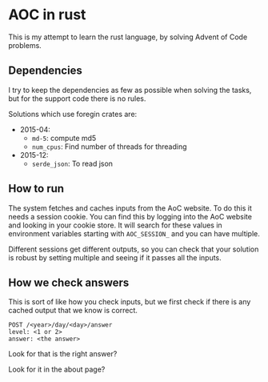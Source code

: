 # AOC in rust

This is my attempt to learn the rust language, by solving Advent of Code
problems.

## Dependencies

I try to keep the dependencies as few as possible when solving the tasks,
but for the support code there is no rules.

Solutions which use foregin crates are:

- 2015-04:
  - `md-5`: compute md5
  - `num_cpus`: Find number of threads for threading
- 2015-12:
  - `serde_json`: To read json

## How to run

The system fetches and caches inputs from the AoC website. To do this it
needs a session cookie. You can find this by logging into the AoC website
and looking in your cookie store. It will search for these values in
environment variables starting with `AOC_SESSION_` and you can have multiple.

Different sessions get different outputs, so you can check that your solution
is robust by setting multiple and seeing if it passes all the inputs.

## How we check answers

This is sort of like how you check inputs, but we first check if there is
any cached output that we know is correct.

```
POST /<year>/day/<day>/answer
level: <1 or 2>
answer: <the answer>
```


Look for that is the right answer?

Look for it in the about page?
